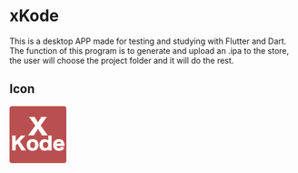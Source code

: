 # xKode
This is a desktop APP made for testing and studying with Flutter and Dart. The function of this program is to generate and upload an .ipa to the store, the user will choose the project folder and it will do the rest.

## Icon
<div>
<img src="assets/images/xKode.png" width="100"/>
</div>



